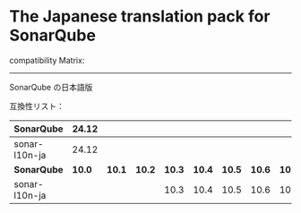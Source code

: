 # The Japanese translation pack for SonarQube

compatibility Matrix:

---

SonarQube の日本語版

互換性リスト：

| **SonarQube** | **24.12** |          |          |          |          |          |          |          |
| ------------- | --------- | -------- | -------- | -------- | -------- | -------- | -------- | -------- |
| sonar-l10n-ja | 24.12     |          |          |          |          |          |          |          |
| **SonarQube** | **10.0**  | **10.1** | **10.2** | **10.3** | **10.4** | **10.5** | **10.6** | **10.7** |
| sonar-l10n-ja |           |          |          | 10.3     | 10.4     | 10.5     | 10.6     | 10.7     |
